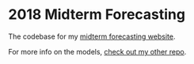 # 2018 Midterm Forecasting

The codebase for my [midterm forecasting website](https://midterms.shinyapps.io/2018).

For more info on the models, [check out my other repo](https://github.com/hbendekgey/house_forecast_2018).